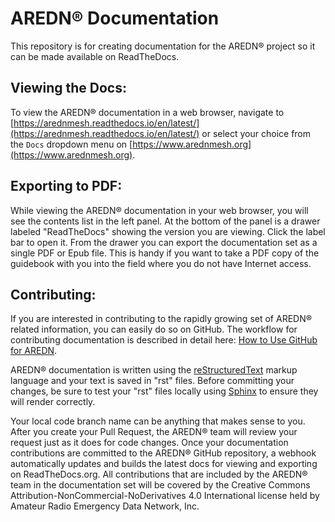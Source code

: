 # AREDN® Documentation
This repository is for creating documentation for the AREDN® project so it can be made available on ReadTheDocs.

## Viewing the Docs:
To view the AREDN® documentation in a web browser, navigate to [https://arednmesh.readthedocs.io/en/latest/](https://arednmesh.readthedocs.io/en/latest/) or select your choice from the `Docs` dropdown menu on [https://www.arednmesh.org](https://www.arednmesh.org).

## Exporting to PDF:
While viewing the AREDN® documentation in your web browser, you will see the contents list in the left panel. At the bottom of the panel is a drawer labeled "ReadTheDocs" showing the version you are viewing. Click the label bar to open it. From the drawer you can export the documentation set as a single PDF or Epub file. This is handy if you want to take a PDF copy of the guidebook with you into the field where you do not have Internet access.

## Contributing:
If you are interested in contributing to the rapidly growing set of AREDN® related information, you can easily do so on GitHub. The workflow for contributing documentation is described in detail here: [How to Use GitHub for AREDN](https://github.com/aredn/documentation/blob/master/How%20to%20Use%20GitHub%20for%20AREDN.md).

AREDN® documentation is written using the [reStructuredText](https://docutils.sourceforge.io/docs/ref/rst/restructuredtext.html) markup language and your text is saved in "rst" files. Before committing your changes, be sure to test your "rst" files locally using [Sphinx](https://www.sphinx-doc.org/en/master/usage/quickstart.html) to ensure they will render correctly.

Your local code branch name can be anything that makes sense to you. After you create your Pull Request, the AREDN® team will review your request just as it does for code changes. Once your documentation contributions are committed to the AREDN® GitHub repository, a webhook automatically updates and builds the latest docs for viewing and exporting on ReadTheDocs.org. All contributions that are included by the AREDN® team in the documentation set will be covered by the Creative Commons Attribution-NonCommercial-NoDerivatives 4.0 International license held by Amateur Radio Emergency Data Network, Inc.
